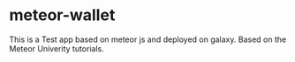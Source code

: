 # meteor-wallet

This is a Test app based on meteor js and deployed on galaxy. Based on the Meteor Univerity tutorials.
